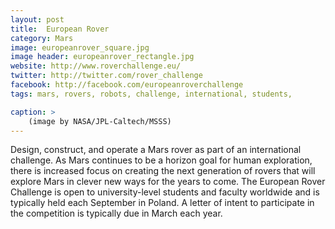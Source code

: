 ```yaml
---
layout: post
title:  European Rover
category: Mars
image: europeanrover_square.jpg
image header: europeanrover_rectangle.jpg
website: http://www.roverchallenge.eu/
twitter: http://twitter.com/rover_challenge
facebook: http://facebook.com/europeanroverchallenge
tags: mars, rovers, robots, challenge, international, students,

caption: >
    (image by NASA/JPL-Caltech/MSSS)
---
```

Design, construct, and operate a Mars rover as part of an international challenge. As Mars continues to be a horizon goal for human exploration, there is increased focus on creating the next generation of rovers that will explore Mars in clever new ways for the years to come. The European Rover Challenge is open to university-level students and faculty worldwide and is typically held each September in Poland. A letter of intent to participate in the competition is typically due in March each year.


